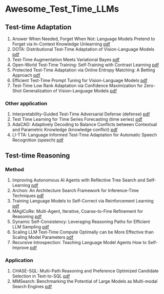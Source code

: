 # Awesome_Test_Time_LLMs

## Test-time Adaptation
1. Answer When Needed, Forget When Not: Language Models Pretend to Forget via In-Context Knowledge Unlearning [pdf](https://arxiv.org/pdf/2410.00382)
2. DOTA: Distributional Test-Time Adaptation of Vision-Language Models [pdf](https://arxiv.org/pdf/2409.19375)
3. Test-Time Augmentation Meets Variational Bayes [pdf](https://arxiv.org/pdf/2409.12587)
4. Open-World Test-Time Training: Self-Training with Contrast Learning [pdf](https://arxiv.org/pdf/2409.09591)
5. Protected Test-Time Adaptation via Online Entropy Matching: A Betting Approach [pdf](https://arxiv.org/pdf/2408.07511)
6. Efficient Test-Time Prompt Tuning for Vision-Language Models [pdf](https://arxiv.org/pdf/2408.05775)
7. Test-Time Low Rank Adaptation via Confidence Maximization for Zero-Shot Generalization of Vision-Language Models [pdf](https://arxiv.org/pdf/2407.15913)

### Other application
1. Interpretability-Guided Test-Time Adversarial Defense (defense) [pdf](https://arxiv.org/pdf/2409.15190)
2. Test Time Learning for Time Series Forecasting (time series) [pdf](https://arxiv.org/pdf/2409.14012)
3. AdaCAD: Adaptively Decoding to Balance Conflicts between Contextual and Parametric Knowledge (knowledge conflict) [pdf](https://arxiv.org/pdf/2409.07394)
4. LI-TTA: Language Informed Test-Time Adaptation for Automatic Speech Recognition (speech) [pdf](https://arxiv.org/pdf/2408.05769)

## Test-time Reasoning
### Method
1. Improving Autonomous AI Agents with Reflective Tree Search and Self-Learning [pdf](https://arxiv.org/pdf/2410.02052)
2. Archon: An Architecture Search Framework for Inference-Time Techniques [pdf](https://arxiv.org/pdf/2409.15254)
3. Training Language Models to Self-Correct via Reinforcement Learning [pdf](https://arxiv.org/pdf/2409.12917)
4. MAgICoRe: Multi-Agent, Iterative, Coarse-to-Fine Refinement for Reasoning [pdf](https://arxiv.org/pdf/2409.12147)
5. Dynamic Self-Consistency: Leveraging Reasoning Paths for Efficient LLM Sampling [pdf](https://arxiv.org/pdf/2408.17017)
6. Scaling LLM Test-Time Compute Optimally can be More Effective than Scaling Model Parameters [pdf](https://arxiv.org/pdf/2408.03314)
7. Recursive Introspection: Teaching Language Model Agents How to Self-Improve [pdf](https://arxiv.org/pdf/2407.18219)


### Application
1. CHASE-SQL: Multi-Path Reasoning and Preference Optimized Candidate Selection in Text-to-SQL [pdf](https://arxiv.org/pdf/2410.01943)
2. MMSearch: Benchmarking the Potential of Large Models as Multi-modal Search Engines [pdf](https://arxiv.org/pdf/2409.12959)
